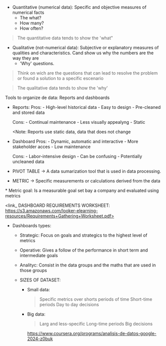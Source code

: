 <!-- TYPES OF DATA - QUANTITATIVE AND QUALITATIVE -->

- Quantitative (numerical data): Specific and objective measures of numerical facts
  - The what?
  - How many?
  - How often?

> The quantitative data tends to show the 'what"

- Qualitative (not-numerical data): Subjective or explanatory measures of qualities and characteristics. Cand show us why the numbers are the way they are
  - 'Why' questions.

> Think on wich are the questions that can lead to resolve the problem or found a solution to a specific escenario

> The qualitative data tends to show the 'why'

<!-- ORDER DE DATA -->

Tools to organize de data: Reports and dashboards

- Reports:
  Pros: - High-level historical data - Easy to design - Pre-cleaned and stored data

  Cons: - Continual maintenance - Less visually appealyng - Static

  <Note: Reports use static data, data that does not change

- Dashboard
  Pros: - Dynamic, automatic and interactive - More stakeholder acces - Low maintenance

  Cons: - Labor-intensive design - Can be confusing - Potentially uncleaned data

* PIVOT TABLE -> A data sumarization tool that is used in data processing.

* METRIC -> Specific measurements or calculations derived from the data

\* Metric goal: Is a measurable goal set bay a company and evaluated using metrics

<link\_ DASHBOARD REQUIREMENTS WORKSHEET:
https://s3.amazonaws.com/looker-elearning-resources/Requirements+Gathering+Worksheet.pdf>

- Dashboards types:

  - Strategic: Focus on goals and strategics to the highest level of metrics

  - Operative: Gives a follow of the performance in short term and intermediate goals

  - Analityc: Consist in the data groups and the maths that are used in those groups

  * SIZES OF DATASET:

    - Small data:

      > Specific metrics over shorts periods of time
      > Short-time periods
      > Day to day decisions

    - Big data:
      > Larg and less-specific
      > Long-time periods
      > Big decisions


      https://www.coursera.org/programs/analisis-de-datos-google-2024-z0buk
